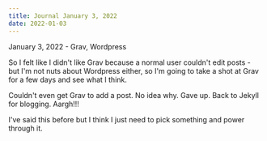 ```yaml
---
title: Journal January 3, 2022
date: 2022-01-03
---
```

January 3, 2022 - Grav, Wordpress

So I felt like I didn't like Grav because a normal user couldn't edit posts - but I'm not nuts about Wordpress either, so I'm going to take a shot at Grav for a few days and see what I think.

Couldn't even get Grav to add a post. No idea why. Gave up. Back to Jekyll for blogging. Aargh!!!

I've said this before but I think I just need to pick something and power through it.

